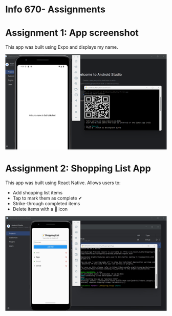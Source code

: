 # Info 670- Assignments

# Assignment 1: App screenshot
This app was built using Expo and displays my name.

![App1 Screenshot](./FirstApp/screenshot1.png)

# Assignment 2: Shopping List App
This app was built using React Native.
Allows users to:
- Add shopping list items
- Tap to mark them as complete ✔
- Strike-through completed items
- Delete items with a 🚫 icon

![App1 Screenshot](./ShoppingListApp/screenshot2.jpg)
